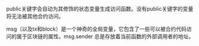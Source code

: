 public关键字会自动为其修饰的状态变量生成访问函数。没有public关键字的变量将无法被其他合约访问。  

msg（以及tx和block）是一个神奇的全局变量，它包含了一些可以被合约代码访问的属于区块链的属性。msg.sender 总是存放着当前函数的外部调用者的地址。